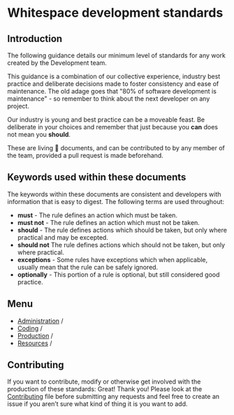 # Whitespace development standards

## Introduction

The following guidance details our minimum level of standards for any work created by the Development team.

This guidance is a combination of our collective experience, industry best practice and deliberate decisions made to foster consistency and ease of maintenance. The old adage goes that "80% of software development is maintenance" - so remember to think about the next developer on any project.

Our industry is young and best practice can be a moveable feast. Be deliberate in your choices and remember that just because you **can** does not mean you **should**.

These are living 🍃 documents, and can be contributed to by any member of the team, provided a pull request is made beforehand.

## Keywords used within these documents
The keywords within these documents are consistent and developers with information that is easy to digest. The following terms are used throughout:

 - **must** - The rule defines an action which must be taken.
 - **must not** - The rule defines an action which must not be taken.
 - **should** - The rule defines actions which should be taken, but only where practical and may be excepted.
 - **should not** The rule defines actions which should not be taken, but only where practical.
 - **exceptions** - Some rules have exceptions which when applicable, usually mean that the rule can be safely ignored.
 - **optionally** - This portion of a rule is optional, but still considered good practice.

## Menu

 - [Administration](/Admin/Index.md) /
 - [Coding](/Coding/Index.md) /
 - [Production](/Production/Index.md) /
 - [Resources](/Resources/Index.md) /

## Contributing
If you want to contribute, modify or otherwise get involved with the production of these standards: Great! Thank you! Please look at the [Contributing](/CONTRIBUTING.md) file before submitting any requests and feel free to create an issue if you aren’t sure what kind of thing it is you want to add.
